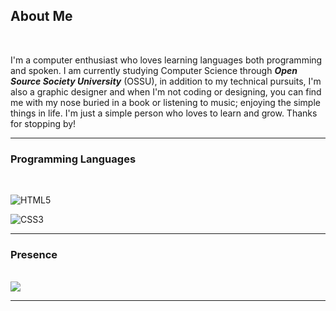 <head>
<link rel="stylesheet" href="styles.css">
</head>
<body>

## **About Me**

<br>

I'm a computer enthusiast who loves learning languages both programming and spoken. I am currently studying Computer Science through ***Open Source Society University*** (OSSU), in addition to my technical pursuits, I'm also a graphic designer and when I'm not coding or designing, you can find me with my nose buried in a book or listening to music; enjoying the simple things in life. I'm just a simple person who loves to learn and grow. Thanks for stopping by!

---

### **Programming Languages**

<br>

![HTML5](https://img.shields.io/badge/-HTML5-E34F26?logo=html5&logoColor=white&style=for-the-badge)

![CSS3](https://img.shields.io/badge/-CSS3-1572B6?logo=css3&logoColor=white&style=for-the-badge)

---

### **Presence**

<br>
<!--
[![FreeCodeCamp Badge](https://img.shields.io/badge/FreeCodeCamp-0A0A23?logo=freeCodeCamp&style=for-the-badge)](https://www.freecodecamp.org/aevanjohnn)
-->

<a href="https://www.freecodecamp.org/aevanjohnn" target="_blank">
  <img src="https://img.shields.io/badge/FreeCodeCamp-0A0A23?logo=freeCodeCamp&style=for-the-badge"/>
</a>

---

</body>

<!--
**aevanjohnn/aevanjohnn** is a ✨ _special_ ✨ repository because its `README.md` (this file) appears on your GitHub profile.

Here are some ideas to get you started:

- 🔭 I’m currently working on ...
- 🌱 I’m currently learning ...
- 👯 I’m looking to collaborate on ...
- 🤔 I’m looking for help with ...
- 💬 Ask me about ...
- 📫 How to reach me: ...
- 😄 Pronouns: ...
- ⚡ Fun fact: ...
-->
